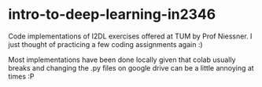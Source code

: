 # intro-to-deep-learning-in2346
Code implementations of I2DL exercises offered at TUM by Prof Niessner. I just thought of practicing a few coding assignments again :)

Most implementations have been done locally given that colab usually breaks and changing the .py files on google drive can be a little annoying at times :P 

